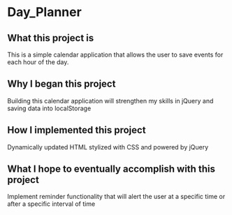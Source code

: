 # Day_Planner

## What this project is
This is a simple calendar application that allows the user to save events for each hour of the day.

## Why I began this project
Building this calendar application will strengthen my skills in jQuery and saving data into localStorage

## How I implemented this project
Dynamically updated HTML stylized with CSS and powered by jQuery

## What I hope to eventually accomplish with this project
Implement reminder functionality that will alert the user at a specific time or after a specific interval of time
